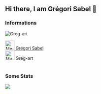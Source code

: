 ## Hi there, I am Grégori Sabel 👋

### Informations
  
<p align="left"> <img src="https://komarev.com/ghpvc/?username=Greg-art&label=Visualizações&color=blue&style=plastic" alt="Greg-art" /> </p>


<a href="https://www.linkedin.com/in/gr%C3%A9gori-sabel-7b80901a3/" target="_blank">
  <img alt="Meu Linkedin" width="30px" src="https://cdn.jsdelivr.net/npm/simple-icons@v3/icons/linkedin.svg" />
  Grégori Sabel
</a>
<br/>
<a href="https://github.com/greg-art" target="_blank" style="text-decoration:none">
  <img alt="My Github " width="30px" src="https://cdn.jsdelivr.net/npm/simple-icons@v3/icons/github.svg" />
  Greg-art 
</a>



<br/>
<br/>
  
### Some Stats
<img src="https://github-readme-stats.vercel.app/api?username=Greg-art&&show_icons=true&title_color=DBCBA7&icon_color=F9F9BD&text_color=daf7dc&bg_color=38342B" border=0 style="border:0; text-decoration:none; outline:none">

<!--
<img src="https://github-readme-stats.vercel.app/api?username=Greg-art&&show_icons=true&title_color=86AB6F&icon_color=86AB6F&text_color=545240&bg_color=FFFFFF" border="0" style="border:0; text-decoration:none; outline:none">
-->




<!--
**Greg-art/Greg-art** is a ✨ _special_ ✨ repository because its `README.md` (this file) appears on your GitHub profile.

Here are some ideas to get you started:

- 🔭 I’m currently working on ...
- 🌱 I’m currently learning ...
- 👯 I’m looking to collaborate on ...
- 🤔 I’m looking for help with ...
- 💬 Ask me about ...
- 📫 How to reach me: ...
- 😄 Pronouns: ...
- ⚡ Fun fact: ...
-->
